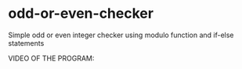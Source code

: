 # odd-or-even-checker

Simple odd or even integer checker using modulo function and if-else statements 

VIDEO OF THE PROGRAM: 
